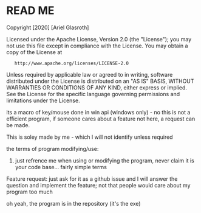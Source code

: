 # READ ME


   Copyright [2020] [Ariel Glasroth]

   Licensed under the Apache License, Version 2.0 (the "License");
   you may not use this file except in compliance with the License.
   You may obtain a copy of the License at

       http://www.apache.org/licenses/LICENSE-2.0

   Unless required by applicable law or agreed to in writing, software
   distributed under the License is distributed on an "AS IS" BASIS,
   WITHOUT WARRANTIES OR CONDITIONS OF ANY KIND, either express or implied.
   See the License for the specific language governing permissions and
   limitations under the License.


its a macro of key/mouse done in win api (windows only) - no this is not a efficient program, if someone cares about a feature not here, a request can be made.

This is soley made by me - which I will not identify unless required

the terms of program modifying/use:
1. just refrence me when using or modifying the program, never claim it is your code base... fairly simple terms


Feature request: just ask for it as a github issue and I will answer the question and implement the feature; not that people would care about my program too much 



oh yeah, the program is in the repository (it's the exe)
